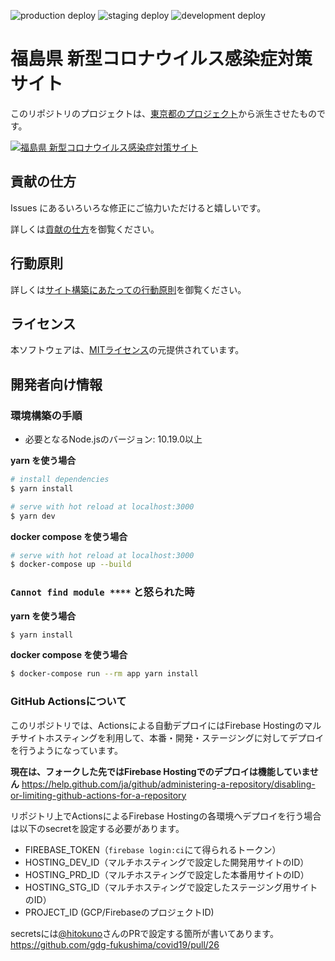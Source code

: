 ![production deploy](https://github.com/gdg-fukushima/covid19/workflows/production%20deploy/badge.svg)
![staging deploy](https://github.com/gdg-fukushima/covid19/workflows/staging%20deploy/badge.svg)
![development deploy](https://github.com/gdg-fukushima/covid19/workflows/development%20deploy/badge.svg)

# 福島県 新型コロナウイルス感染症対策サイト
このリポジトリのプロジェクトは、[東京都のプロジェクト](https://github.com/tokyo-metropolitan-gov/covid19)から派生させたものです。

[![福島県 新型コロナウイルス感染症対策サイト](https://cdn2.dott.dev/ogp2.png)](https://fukushima-covid19.web.app/)

## 貢献の仕方
Issues にあるいろいろな修正にご協力いただけると嬉しいです。

詳しくは[貢献の仕方](./.github/CONTRIBUTING.md)を御覧ください。


## 行動原則
詳しくは[サイト構築にあたっての行動原則](./.github/CODE_OF_CONDUCT.md)を御覧ください。

## ライセンス
本ソフトウェアは、[MITライセンス](./LICENSE.txt)の元提供されています。

## 開発者向け情報

### 環境構築の手順

- 必要となるNode.jsのバージョン: 10.19.0以上

**yarn を使う場合**
```bash
# install dependencies
$ yarn install

# serve with hot reload at localhost:3000
$ yarn dev
```

**docker compose を使う場合**
```bash
# serve with hot reload at localhost:3000
$ docker-compose up --build
```

### `Cannot find module ****` と怒られた時

**yarn を使う場合**
```bash
$ yarn install
```

**docker compose を使う場合**
```bash
$ docker-compose run --rm app yarn install
```

### GitHub Actionsについて

このリポジトリでは、Actionsによる自動デプロイにはFirebase Hostingのマルチサイトホスティングを利用して、本番・開発・ステージングに対してデプロイを行うようになっています。

**現在は、フォークした先ではFirebase Hostingでのデプロイは機能していません**
https://help.github.com/ja/github/administering-a-repository/disabling-or-limiting-github-actions-for-a-repository

リポジトリ上でActionsによるFirebase Hostingの各環境へデプロイを行う場合は以下のsecretを設定する必要があります。

- FIREBASE_TOKEN（`firebase login:ci`にて得られるトークン）
- HOSTING_DEV_ID（マルチホスティングで設定した開発用サイトのID）
- HOSTING_PRD_ID（マルチホスティングで設定した本番用サイトのID）
- HOSTING_STG_ID（マルチホスティングで設定したステージング用サイトのID）
- PROJECT_ID (GCP/FirebaseのプロジェクトID)

secretsには[@hitokuno](https://github.com/hitokuno)さんのPRで設定する箇所が書いてあります。
https://github.com/gdg-fukushima/covid19/pull/26

